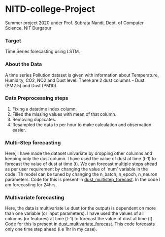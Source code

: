 # NITD-college-Project
Summer project 2020 under Prof. Subrata Nandi, Dept. of Computer Science, NIT Durgapur

### Target
Time Series forecasting using LSTM.

### About the Data
A time series Pollution dataset is given with information about Temperature, Humidity, CO2, NO2 and Dust level. There are 2 dust columns - Dust (PM2.5) and Dust (PM10).

### Data Preprocessing steps
1. Fixing a datatime index column.
2. Filled the missing values with mean of that column.
3. Removing duplicates.
4. Resampled the data to per hour to make calculation and observation easier.

### Multi-Step forecasting
Here, I have made the dataset univariate by dropping other columns and keeping only the dust column. I have used the value of dust at time (t-1) to forecast the value of dust at time (t). We can forecast multiple steps ahead as per user requirement by changing the value of 'num' variable in the code. Th model can be tuned by changing the n_batch, n_epoch, n_neuron parameters. Code for this is present in [dust_multistep_forecast](https://github.com/SamratDe/NITD-college-Project/blob/master/dust_multistep_forecast.ipynb). In the code I am forecasting for 24hrs.

### Multivariate forecasting
Here, the data is multivariate i.e dust (or the output) is dependent on more than one variable (or input parameters). I have used the values of all columns (or features) at time (t-1) to forecast the value of dust at time (t). Code for this is present in [dust_multivariate_forecast](https://github.com/SamratDe/NITD-college-Project/blob/master/dust_multivariate_forecast.ipynb). This code forecasts only one time step ahead (i.e 1hr in my case).
